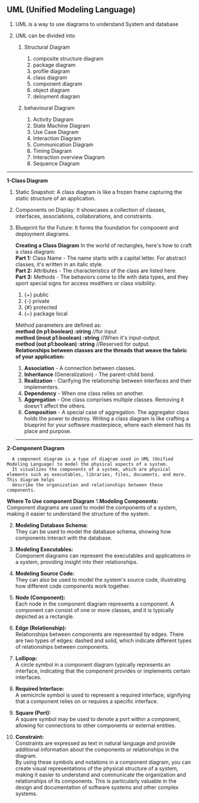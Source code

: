 ## UML (Unified Modeling Language)
1. UML is a way to use diagrams to understand System and database
2. UML can be divided into

    1. Structural Diagram
        1. composite structure diagram
        2. package diagram
        3. profile diagram
        4. class diagram
        5. component diagram
        6. object diagram
        7. deloyment diagram
           
    2. behavioural Diagram
        1. Activity Diagram
        2. State Machine Diagram
        3. Use Case Diagram
        4. Interaction Diagram
        5. Communication Diagram
        6. Timing Diagram
        7. Interaction overview Diagram
        8. Sequence Diagram
_____________________________________________

**1-Class Diagram**
1. Static Snapshot: A class diagram is like a frozen frame capturing the static structure of an application.
2. Components on Display: It showcases a collection of classes, interfaces, associations, collaborations, and constraints.
3. Blueprint for the Future: It forms the foundation for component and deployment diagrams.
   
   **Creating a Class Diagram**
   In the world of rectangles, here's how to craft a class diagram: <br/>
   **Part 1:** Class Name - The name starts with a capital letter. For abstract classes, it's written in an italic style. <br/>
   **Part 2:** Attributes - The characteristics of the class are listed here.  <br/>
   **Part 3:** Methods - The behaviors come to life with data types, and they sport special signs for access modifiers or class visibility:  <br/>
   1. {+} public 
   2. {-} private
   3. {#} protected
   4. {~} package local <br/>
   
    Method parameters are defined as: <br/>
   **method (in p1:boolean) :string** //for input <br/>
   **method (inout p1:boolean) :string**   //When it's input-output. <br/>
   **method (out p1:boolean) :string**    //Reserved for output. <br/>
   **Relationships between classes are the threads that weave the fabric of your application:**

   1. **Association** - A connection between classes.
   2. **Inheritance** (Generalization) - The parent-child bond.
   3. **Realization** - Clarifying the relationship between interfaces and their implementers.
   4. **Dependency** - When one class relies on another.
   5. **Aggregation** - One class comprises multiple classes. Removing it doesn't affect the others.
   6. **Composition** - A special case of aggregation. The aggregator class holds the power to destroy.
   Writing a class diagram is like crafting a blueprint for your software masterpiece, where each element has its place and purpose.

   ______________________________

**2-Component Diagram**
   
      A component diagram is a type of diagram used in UML (Unified Modeling Language) to model the physical aspects of a system. 
      It visualizes the components of a system, which are physical elements such as executables, libraries, files, documents, and more. This diagram helps 
      describe the organization and relationships between these components.

   **Where To Use component Diagram**
   1.**Modeling Components:** <br/>
     Component diagrams are used to model the components of a system, making it easier to understand the structure of the system.
   
   2. **Modeling Database Schema:** <br/>
     They can be used to model the database schema, showing how components interact with the database.

   3. **Modeling Executables:** <br/>
       Component diagrams can represent the executables and applications in a system, providing insight into their relationships.
      
   5. **Modeling Source Code:** <br/>
       They can also be used to model the system's source code, illustrating how different code components work together.
1. **Node (Component):** <br/>
   Each node in the component diagram represents a component. A component can consist of one or more classes, and it is typically depicted as a rectangle.
   
2. **Edge (Relationship):** <br/>
   Relationships between components are represented by edges. There are two types of edges: dashed and solid, which indicate different types of 
   relationships between components.
      
3. **Lollipop:** <br/>
    A circle symbol in a component diagram typically represents an interface, indicating that the component provides or implements certain interfaces.
   
4. **Required Interface:** <br/>
     A semicircle symbol is used to represent a required interface, signifying that a component relies on or requires a specific interface.
   
5. **Square (Port):** <br/>
    A square symbol may be used to denote a port within a component, allowing for connections to other components or external entities.
   
6. **Constraint:** <br/>
    Constraints are expressed as text in natural language and provide additional information about the components or relationships in the diagram.
   <br/>
By using these symbols and notations in a component diagram, you can create visual representations of the physical structure of a system, making it easier to understand and communicate the organization and relationships of its components. This is particularly valuable in the design and documentation of software systems and other complex systems.
   
